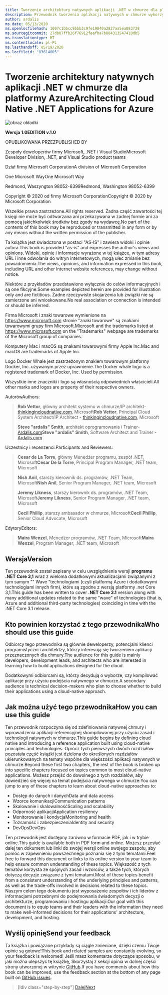 ```yaml
---
title: Tworzenie architektury natywnych aplikacji .NET w chmurze dla platformy Azure
description: Przewodnik tworzenia aplikacji natywnych w chmurze wykorzystujących kontenery, mikrousługi i funkcje bezserwerowe platformy Azure.
author: ardalis
ms.date: 05/13/2020
ms.openlocfilehash: 1607c1bbcc9bbb3c9fe19840a2827aa5ea083728
ms.sourcegitcommit: 27db07ffb26f76912feefba7b884313547410db5
ms.translationtype: MT
ms.contentlocale: pl-PL
ms.lasthandoff: 05/19/2020
ms.locfileid: "83614005"
---
```

# <a name="architecting-cloud-native-net-applications-for-azure"></a><span data-ttu-id="c86ab-103">Tworzenie architektury natywnych aplikacji .NET w chmurze dla platformy Azure</span><span class="sxs-lookup"><span data-stu-id="c86ab-103">Architecting Cloud Native .NET Applications for Azure</span></span>

![obraz okładki](./media/cover.png)

<span data-ttu-id="c86ab-105">**Wersja 1.0**</span><span class="sxs-lookup"><span data-stu-id="c86ab-105">**EDITION v.1.0**</span></span>

<span data-ttu-id="c86ab-106">OPUBLIKOWANA PRZEZ</span><span class="sxs-lookup"><span data-stu-id="c86ab-106">PUBLISHED BY</span></span>

<span data-ttu-id="c86ab-107">Zespoły deweloperów firmy Microsoft, .NET i Visual Studio</span><span class="sxs-lookup"><span data-stu-id="c86ab-107">Microsoft Developer Division, .NET, and Visual Studio product teams</span></span>

<span data-ttu-id="c86ab-108">Dział firmy Microsoft Corporation</span><span class="sxs-lookup"><span data-stu-id="c86ab-108">A division of Microsoft Corporation</span></span>

<span data-ttu-id="c86ab-109">One Microsoft Way</span><span class="sxs-lookup"><span data-stu-id="c86ab-109">One Microsoft Way</span></span>

<span data-ttu-id="c86ab-110">Redmond, Waszyngton 98052-6399</span><span class="sxs-lookup"><span data-stu-id="c86ab-110">Redmond, Washington 98052-6399</span></span>

<span data-ttu-id="c86ab-111">Copyright &copy; 2020 od firmy Microsoft Corporation</span><span class="sxs-lookup"><span data-stu-id="c86ab-111">Copyright &copy; 2020 by Microsoft Corporation</span></span>

<span data-ttu-id="c86ab-112">Wszelkie prawa zastrzeżone.</span><span class="sxs-lookup"><span data-stu-id="c86ab-112">All rights reserved.</span></span> <span data-ttu-id="c86ab-113">Żadna część zawartości tej księgi nie może być odtwarzana ani przekazywana w żadnej formie ani za pomocą jakichkolwiek środków bez zgody na wydawcę.</span><span class="sxs-lookup"><span data-stu-id="c86ab-113">No part of the contents of this book may be reproduced or transmitted in any form or by any means without the written permission of the publisher.</span></span>

<span data-ttu-id="c86ab-114">Ta książka jest świadczona w postaci "AS-IS" i zawiera widoki i opinie autora.</span><span class="sxs-lookup"><span data-stu-id="c86ab-114">This book is provided "as-is" and expresses the author's views and opinions.</span></span> <span data-ttu-id="c86ab-115">Widoki, opinie i informacje wyrażone w tej książce, w tym adresy URL i inne odwołania do witryn internetowych, mogą ulec zmianie bez powiadomienia.</span><span class="sxs-lookup"><span data-stu-id="c86ab-115">The views, opinions, and information expressed in this book, including URL and other Internet website references, may change without notice.</span></span>

<span data-ttu-id="c86ab-116">Niektóre z przykładów przedstawiono wyłącznie do celów informacyjnych i są one fikcyjne.</span><span class="sxs-lookup"><span data-stu-id="c86ab-116">Some examples depicted herein are provided for illustration only and are fictitious.</span></span> <span data-ttu-id="c86ab-117">Żadne rzeczywiste skojarzenia lub związki nie są zamierzone ani wnioskowane.</span><span class="sxs-lookup"><span data-stu-id="c86ab-117">No real association or connection is intended or should be inferred.</span></span>

<span data-ttu-id="c86ab-118">Firma Microsoft i znaki towarowe wymienione na https://www.microsoft.com stronie "znaki towarowe" są znakami towarowymi grupy firm Microsoft.</span><span class="sxs-lookup"><span data-stu-id="c86ab-118">Microsoft and the trademarks listed at https://www.microsoft.com on the "Trademarks" webpage are trademarks of the Microsoft group of companies.</span></span>

<span data-ttu-id="c86ab-119">Komputery Mac i macOS są znakami towarowymi firmy Apple Inc.</span><span class="sxs-lookup"><span data-stu-id="c86ab-119">Mac and macOS are trademarks of Apple Inc.</span></span>

<span data-ttu-id="c86ab-120">Logo Docker Whale jest zastrzeżonym znakiem towarowym platformy Docker, Inc. używanym przez uprawnienie.</span><span class="sxs-lookup"><span data-stu-id="c86ab-120">The Docker whale logo is a registered trademark of Docker, Inc. Used by permission.</span></span>

<span data-ttu-id="c86ab-121">Wszystkie inne znaczniki i logo są własnością odpowiednich właścicieli.</span><span class="sxs-lookup"><span data-stu-id="c86ab-121">All other marks and logos are property of their respective owners.</span></span>

<span data-ttu-id="c86ab-122">Autorów</span><span class="sxs-lookup"><span data-stu-id="c86ab-122">Authors:</span></span>

> <span data-ttu-id="c86ab-123">**Rob Vettor**, główny architekt systemu w chmurze/IP architekt- [thinkingincloudnative.com](http://thinkingincloudnative.com/about/), Microsoft</span><span class="sxs-lookup"><span data-stu-id="c86ab-123">**Rob Vettor**, Principal Cloud System Architect/IP Architect - [thinkingincloudnative.com](http://thinkingincloudnative.com/about/), Microsoft</span></span>
>
> <span data-ttu-id="c86ab-124">**Steve "ardalis" Smith**, architekt oprogramowania i Trainer- [Ardalis.com](https://ardalis.com)</span><span class="sxs-lookup"><span data-stu-id="c86ab-124">**Steve "ardalis" Smith**, Software Architect and Trainer - [Ardalis.com](https://ardalis.com)</span></span>

<span data-ttu-id="c86ab-125">Uczestnicy i recenzenci:</span><span class="sxs-lookup"><span data-stu-id="c86ab-125">Participants and Reviewers:</span></span>

> <span data-ttu-id="c86ab-126">**Cesar de La Torre**, główny Menedżer programu, zespół .NET, Microsoft</span><span class="sxs-lookup"><span data-stu-id="c86ab-126">**Cesar De la Torre**, Principal Program Manager, .NET team, Microsoft</span></span>
>
> <span data-ttu-id="c86ab-127">**Nish Anil**, starszy kierownik ds. programów, .NET Team, Microsoft</span><span class="sxs-lookup"><span data-stu-id="c86ab-127">**Nish Anil**, Senior Program Manager, .NET team, Microsoft</span></span>
>
> <span data-ttu-id="c86ab-128">**Jeremy Likness**, starszy kierownik ds. programów, .NET Team, Microsoft</span><span class="sxs-lookup"><span data-stu-id="c86ab-128">**Jeremy Likness**, Senior Program Manager, .NET team, Microsoft</span></span>
>
> <span data-ttu-id="c86ab-129">**Cecil Phillip**, starszy ambasador w chmurze, Microsoft</span><span class="sxs-lookup"><span data-stu-id="c86ab-129">**Cecil Phillip**, Senior Cloud Advocate, Microsoft</span></span>

<span data-ttu-id="c86ab-130">Edytory</span><span class="sxs-lookup"><span data-stu-id="c86ab-130">Editors:</span></span>

> <span data-ttu-id="c86ab-131">**Maira Wenzel**, Menedżer programów, .NET Team, Microsoft</span><span class="sxs-lookup"><span data-stu-id="c86ab-131">**Maira Wenzel**, Program Manager, .NET team, Microsoft</span></span>

## <a name="version"></a><span data-ttu-id="c86ab-132">Wersja</span><span class="sxs-lookup"><span data-stu-id="c86ab-132">Version</span></span>

<span data-ttu-id="c86ab-133">Ten przewodnik został zapisany w celu uwzględnienia wersji **programu .NET Core 3,1** wraz z wieloma dodatkowymi aktualizacjami związanymi z tym samym "" Wave "technologiami (czyli platformą Azure i dodatkowymi technologiami innych firm), które są zgodne z wersją platformy .net Core 3,1.</span><span class="sxs-lookup"><span data-stu-id="c86ab-133">This guide has been written to cover **.NET Core 3.1** version along with many additional updates related to the same “wave” of technologies (that is, Azure and additional third-party technologies) coinciding in time with the .NET Core 3.1 release.</span></span>

## <a name="who-should-use-this-guide"></a><span data-ttu-id="c86ab-134">Kto powinien korzystać z tego przewodnika</span><span class="sxs-lookup"><span data-stu-id="c86ab-134">Who should use this guide</span></span>

<span data-ttu-id="c86ab-135">Odbiorcy tego przewodnika są głównie deweloperzy, potencjalni klienci programistyczni i architektzy, którzy interesują się tworzeniem aplikacji przeznaczonych dla chmury.</span><span class="sxs-lookup"><span data-stu-id="c86ab-135">The audience for this guide is mainly developers, development leads, and architects who are interested in learning how to build applications designed for the cloud.</span></span>

<span data-ttu-id="c86ab-136">Dodatkowymi odbiorcami są, którzy decydują o wyborze, czy kompilować aplikacje przy użyciu podejścia natywnego w chmurze.</span><span class="sxs-lookup"><span data-stu-id="c86ab-136">A secondary audience is technical decision-makers who plan to choose whether to build their applications using a cloud-native approach.</span></span>

## <a name="how-you-can-use-this-guide"></a><span data-ttu-id="c86ab-137">Jak można użyć tego przewodnika</span><span class="sxs-lookup"><span data-stu-id="c86ab-137">How you can use this guide</span></span>

<span data-ttu-id="c86ab-138">Ten przewodnik rozpoczyna się od zdefiniowania natywnej chmury i wprowadzenia aplikacji referencyjnej skompilowanej przy użyciu zasad i technologii natywnych w chmurze.</span><span class="sxs-lookup"><span data-stu-id="c86ab-138">This guide begins by defining cloud native and introducing a reference application built using cloud-native principles and technologies.</span></span> <span data-ttu-id="c86ab-139">Oprócz tych pierwszych dwóch rozdziałów pozostała część książki jest dzielona do określonych rozdziałów ukierunkowanych na tematy wspólne dla większości aplikacji natywnych w chmurze.</span><span class="sxs-lookup"><span data-stu-id="c86ab-139">Beyond these first two chapters, the rest of the book is broken up into specific chapters focused on topics common to most cloud-native applications.</span></span> <span data-ttu-id="c86ab-140">Możesz przejść do dowolnego z tych rozdziałów, aby dowiedzieć się więcej na temat podejścia natywnego w chmurze:</span><span class="sxs-lookup"><span data-stu-id="c86ab-140">You can jump to any of these chapters to learn about cloud-native approaches to:</span></span>

- <span data-ttu-id="c86ab-141">Dostęp do danych i danych</span><span class="sxs-lookup"><span data-stu-id="c86ab-141">Data and data access</span></span>
- <span data-ttu-id="c86ab-142">Wzorce komunikacji</span><span class="sxs-lookup"><span data-stu-id="c86ab-142">Communication patterns</span></span>
- <span data-ttu-id="c86ab-143">Skalowanie i skalowalność</span><span class="sxs-lookup"><span data-stu-id="c86ab-143">Scaling and scalability</span></span>
- <span data-ttu-id="c86ab-144">Odporność aplikacji</span><span class="sxs-lookup"><span data-stu-id="c86ab-144">Application resiliency</span></span>
- <span data-ttu-id="c86ab-145">Monitorowanie i kondycja</span><span class="sxs-lookup"><span data-stu-id="c86ab-145">Monitoring and health</span></span>
- <span data-ttu-id="c86ab-146">Tożsamość i zabezpieczenia</span><span class="sxs-lookup"><span data-stu-id="c86ab-146">Identity and security</span></span>
- <span data-ttu-id="c86ab-147">DevOps</span><span class="sxs-lookup"><span data-stu-id="c86ab-147">DevOps</span></span>

<span data-ttu-id="c86ab-148">Ten przewodnik jest dostępny zarówno w formacie PDF, jak i w trybie online.</span><span class="sxs-lookup"><span data-stu-id="c86ab-148">This guide is available both in PDF form and online.</span></span> <span data-ttu-id="c86ab-149">Możesz przesłać dalej ten dokument lub linki do swojej wersji online swojego zespołu, aby pomóc w zapewnieniu powszechnego poznania się z tymi tematami.</span><span class="sxs-lookup"><span data-stu-id="c86ab-149">Feel free to forward this document or links to its online version to your team to help ensure common understanding of these topics.</span></span> <span data-ttu-id="c86ab-150">Większość z tych tematów korzysta ze spójnych zasad i wzorców, a także tych, których dotyczą decyzje związane z tymi tematami.</span><span class="sxs-lookup"><span data-stu-id="c86ab-150">Most of these topics benefit from a consistent understanding of the underlying principles and patterns, as well as the trade-offs involved in decisions related to these topics.</span></span> <span data-ttu-id="c86ab-151">Naszym celem tego dokumentu jest wyposażenie zespołów i ich liderów z informacjami potrzebnymi do podejmowania świadomych decyzji o architekturze, programowaniu i hostingu aplikacji.</span><span class="sxs-lookup"><span data-stu-id="c86ab-151">Our goal with this document is to equip teams and their leaders with the information they need to make well-informed decisions for their applications' architecture, development, and hosting.</span></span>

## <a name="send-your-feedback"></a><span data-ttu-id="c86ab-152">Wyślij opinię</span><span class="sxs-lookup"><span data-stu-id="c86ab-152">Send your feedback</span></span>

<span data-ttu-id="c86ab-153">Ta książka i powiązane przykłady są ciągle zmieniane, dzięki czemu Twoje opinie są gotowe!</span><span class="sxs-lookup"><span data-stu-id="c86ab-153">This book and related samples are constantly evolving, so your feedback is welcomed!</span></span> <span data-ttu-id="c86ab-154">Jeśli masz komentarze dotyczące sposobu, w jaki można ulepszyć tę książkę, Skorzystaj z sekcji opinia w dolnej części strony utworzonej w witrynie [GitHub](https://github.com/dotnet/docs/issues).</span><span class="sxs-lookup"><span data-stu-id="c86ab-154">If you have comments about how this book can be improved, use the feedback section at the bottom of any page built on [GitHub issues](https://github.com/dotnet/docs/issues).</span></span>

>[!div class="step-by-step"]
>[<span data-ttu-id="c86ab-155">Dalej</span><span class="sxs-lookup"><span data-stu-id="c86ab-155">Next</span></span>](introduction.md)
